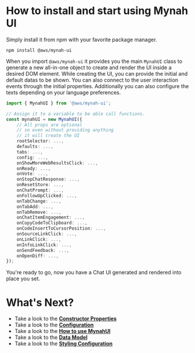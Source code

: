 # How to install and start using Mynah UI
Simply install it from npm with your favorite package manager.
```console
npm install @aws/mynah-ui
```

When you import `@aws/mynah-ui` it provides you the main `MynahUI` class to generate a new all-in-one object to create and render the UI inside a desired DOM element. While creating the UI, you can provide the initial and default datas to be shown. You can also connect to the user interaction events through the initial properties. Additionally you can also configure the texts depending on your language preferences.

``` typescript
import { MynahUI } from '@aws/mynah-ui';

// Assign it to a variable to be able call functions.
const mynahUI = new MynahUI({
    // All props are optional
    // so even without providing anything
    // it will create the UI
    rootSelector: ...,
    defaults: ...,
    tabs: ...,
    config: ...,
    onShowMoreWebResultsClick: ...,
    onReady: ...,
    onVote: ...,
    onStopChatResponse: ...,
    onResetStore: ...,
    onChatPrompt: ...,
    onFollowUpClicked: ...,
    onTabChange: ...,
    onTabAdd: ...,
    onTabRemove: ...,
    onChatItemEngagement: ...,
    onCopyCodeToClipboard: ...,
    onCodeInsertToCursorPosition: ...,
    onSourceLinkClick: ...,
    onLinkClick: ...,
    onInfoLinkClick: ...,
    onSendFeedback: ...,
    onOpenDiff: ...,
});
```

You're ready to go, now you have a Chat UI generated and rendered into place you set.

# What's Next?
- Take a look to the **[Constructor Properties](./PROPERTIES.md)**
- Take a look to the **[Configuration](./CONFIG.md)**
- Take a look to the **[How to use MynahUI](./USAGE.md)**
- Take a look to the **[Data Model](./DATAMODEL.md)**
- Take a look to the **[Styling Configuration](./STYLING.md)**

